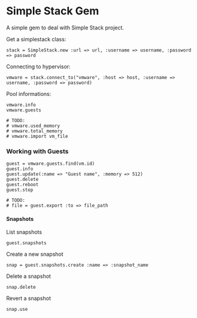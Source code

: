 # Simple Stack Gem

A simple gem to deal with Simple Stack project.

Get a simplestack class:

    stack = SimpleStack.new :url => url, :username => username, :password => password

Connecting to hypervisor:

    vmware = stack.connect_to("vmware", :host => host, :username => username, :password => password)

Pool informations:

    vmware.info
    vmware.guests

    # TODO:
    # vmware.used_memory
    # vmware.total_memory
    # vmware.import vm_file

### Working with Guests

    guest = vmware.guests.find(vm.id)
    guest.info
    guest.update(:name => "Guest name", :memory => 512)
    guest.delete
    guest.reboot
    guest.stop

    # TODO:
    # file = guest.export :to => file_path

#### Snapshots

List snapshots

    guest.snapshots

Create a new snapshot

    snap = guest.snapshots.create :name => :snapshot_name

Delete a snapshot

    snap.delete

Revert a snapshot

    snap.use
